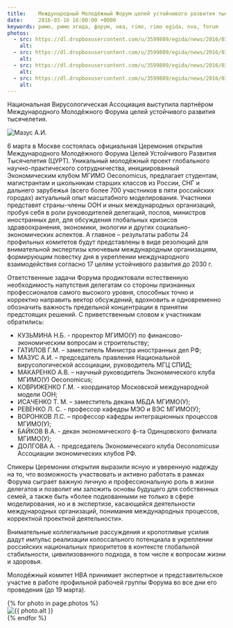 ```yaml
---
title:    Международный Молодёжный Форум целей устойчивого развития тысячелетия
date:     2016-03-16 16:00:00 +0000
keywords: римо, римо эгида, форум, нва, rimo, rimo egida, nva, forum
photos:
  - src: https://dl.dropboxusercontent.com/u/3599809/egida/news/2016/03/16/photo_2.jpg
    alt:
  - src: https://dl.dropboxusercontent.com/u/3599809/egida/news/2016/03/16/photo_3.jpg
    alt:
  - src: https://dl.dropboxusercontent.com/u/3599809/egida/news/2016/03/16/photo_4.jpg
    alt:
  - src: https://dl.dropboxusercontent.com/u/3599809/egida/news/2016/03/16/photo_5.jpg
    alt:
---
```


Национальная Вирусологическая Ассоциация выступила партнёром Международного Молодёжного Форума целей устойчивого развития тысячелетия.

![Мазус А.И.](https://dl.dropboxusercontent.com/u/3599809/egida/news/2016/03/16/photo_1.jpg)

<!--more-->

6 марта в Москве состоялась официальная Церемония открытия Международного Молодёжного Форума Целей Устойчивого Развития Тысячелетия (ЦУРТ). Уникальный молодёжный проект глобального научно-практического сотрудничества, инициированный Экономическим клубом МГИМО Oeconomicus, предлагает студентам, магистрантам и школьникам старших классов из России, СНГ и дальнего зарубежья (всего более 700 участников в пяти российских городах) актуальный опыт масштабного моделирования. Участники представят страны-члены ООН и иных международных организаций, пробуя себя в роли руководителей делегаций, послов, министров иностранных дел, для обсуждения глобальных кризисов здравоохранения, экономики, экологии и других социально-экономических аспектов. А главное – результаты работы 24 профильных комитетов будут представлены в виде резолюций для внимательной экспертизы ключевым международным организациям, формирующим повестку дня в укреплении международного взаимодействия согласно 17 целям устойчивого развития до 2030 г.

Ответственные задачи Форума продиктовали естественную необходимость напутствия делегатам со стороны признанных профессионалов самого высокого уровня, способных точно и корректно направить вектор обсуждений, вдохновить и одновременно обозначить важность предельной концентрации в принятии предстоящих решений. С приветственным словом к участникам обратились:

* КУЗЬМИНА Н.Б. - проректор МГИМО(У) по финансово-экономическим вопросам и строительству;
* ГАТИЛОВ Г.М. – заместитель Министра иностранных дел РФ;
* МАЗУС А.И. –  председатель правления Национальной вирусологической ассоциации, руководитель МГЦ СПИД;
* МАКАРЕНКО А.В. – научный руководитель Экономического клуба МГИМО(У) Oeconomicus;
* КОВРИЖЕНКО Г.М. - координатор Московской международной модели ООН;
* ИСАЧЕНКО Т. М. – заместитель декана МБДА МГИМО(У);
* РЕВЕНКО Л. С. - профессор кафедры МЭО и ВЭС МГИМО(У);
* ВОРОНКОВ Л.С. – профессор кафедры интеграционных процессов МГИМО(У);
* БАЙКОВ В.А. - декан экономического ф-та Одинцовского филиала МГИМО(У);
* ДОЛГОВА А. - председатель Экономического клуба Oeconomicusи Ассоциации экономических клубов РФ.

Спикеры Церемонии открытия выразили ясную и уверенную надежду на то, что возможность участвовать и активно работать в рамках Форума сыграет важную личную и профессиональную роль в жизни делегатов и позволит им заложить основы будущего для собственных семей, а также быть «более подкованными не только в сфере моделирования, но и в экспертизе, касающейся деятельности международных организаций, понимания международных процессов, корректной проектной деятельности».

Внимательные коллегиальные рассуждения и кропотливые усилия дадут импульс реализации колоссального потенциала в укреплении российских национальных приоритетов в контексте глобальной стабильности, цивилизованного подхода, в том числе к вопросам жизни и здоровья.

Молодёжный комитет НВА принимает экспертное и представительское участие в работе профильной рабочей группы Форума во все дни его проведения (до 19 марта).

<div class="owl-post owl-carousel">
    {% for photo in page.photos %}
        <div class="item"><img src="{{ photo.src }}" alt="{{ photo.alt }}"></div>
    {% endfor %}
</div>
